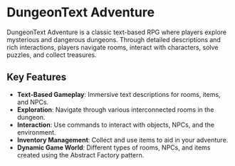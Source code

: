 # DungeonText Adventure

DungeonText Adventure is a classic text-based RPG where players explore mysterious and dangerous dungeons. Through detailed descriptions and rich interactions, players navigate rooms, interact with characters, solve puzzles, and collect treasures.

## Key Features

- **Text-Based Gameplay**: Immersive text descriptions for rooms, items, and NPCs.
- **Exploration**: Navigate through various interconnected rooms in the dungeon.
- **Interaction**: Use commands to interact with objects, NPCs, and the environment.
- **Inventory Management**: Collect and use items to aid in your adventure.
- **Dynamic Game World**: Different types of rooms, NPCs, and items created using the Abstract Factory pattern.
